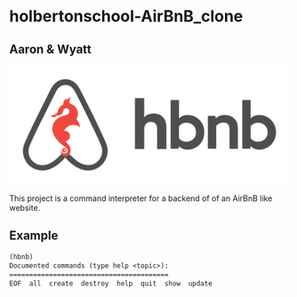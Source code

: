 # holbertonschool-AirBnB_clone
## Aaron & Wyatt


![hbnb-logo](./hbnb.png)

This project is a command interpreter for a backend of of an AirBnB like website.

## Example
```
(hbnb) 
Documented commands (type help <topic>):
========================================
EOF  all  create  destroy  help  quit  show  update

```